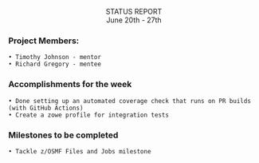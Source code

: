 <p align=center> 
  STATUS REPORT <br>
  June 20th - 27th
 
### Project Members:

	• Timothy Johnson - mentor
	• Richard Gregory - mentee

### Accomplishments for the week

	• Done setting up an automated coverage check that runs on PR builds (with GitHub Actions)
	• Create a zowe profile for integration tests
	
### Milestones to be completed

	• Tackle z/OSMF Files and Jobs milestone